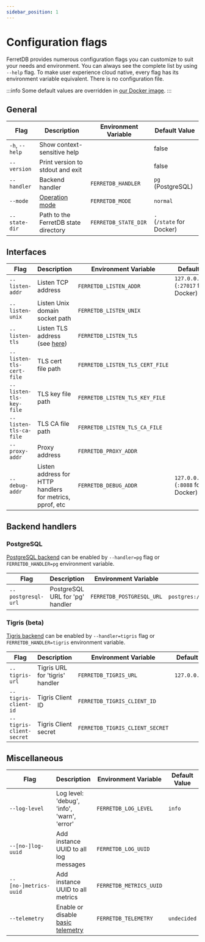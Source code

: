 ```yaml
---
sidebar_position: 1
---
```


# Configuration flags

FerretDB provides numerous configuration flags you can customize to suit your needs and environment.
You can always see the complete list by using `--help` flag.
To make user experience cloud native, every flag has its environment variable equivalent.
There is no configuration file.

:::info
Some default values are overridden in [our Docker image](quickstart-guide/docker.md).
:::

<!-- Keep order in sync with the `--help` output -->

<!-- For <br /> -->
<!-- markdownlint-capture -->
<!-- markdownlint-disable MD033 -->

## General

| Flag           | Description                          | Environment Variable | Default Value                  |
| -------------- | ------------------------------------ | -------------------- | ------------------------------ |
| `-h`, `--help` | Show context-sensitive help          |                      | false                          |
| `--version`    | Print version to stdout and exit     |                      | false                          |
| `--handler`    | Backend handler                      | `FERRETDB_HANDLER`   | `pg` (PostgreSQL)              |
| `--mode`       | [Operation mode](operation-modes.md) | `FERRETDB_MODE`      | `normal`                       |
| `--state-dir`  | Path to the FerretDB state directory | `FERRETDB_STATE_DIR` | `.`<br />(`/state` for Docker) |

## Interfaces

| Flag                     | Description                                                     | Environment Variable            | Default Value                                |
| ------------------------ | --------------------------------------------------------------- | ------------------------------- | -------------------------------------------- |
| `--listen-addr`          | Listen TCP address                                              | `FERRETDB_LISTEN_ADDR`          | `127.0.0.1:27017`<br />(`:27017` for Docker) |
| `--listen-unix`          | Listen Unix domain socket path                                  | `FERRETDB_LISTEN_UNIX`          |                                              |
| `--listen-tls`           | Listen TLS address (see [here](../security/tls-connections.md)) | `FERRETDB_LISTEN_TLS`           |                                              |
| `--listen-tls-cert-file` | TLS cert file path                                              | `FERRETDB_LISTEN_TLS_CERT_FILE` |                                              |
| `--listen-tls-key-file`  | TLS key file path                                               | `FERRETDB_LISTEN_TLS_KEY_FILE`  |                                              |
| `--listen-tls-ca-file`   | TLS CA file path                                                | `FERRETDB_LISTEN_TLS_CA_FILE`   |                                              |
| `--proxy-addr`           | Proxy address                                                   | `FERRETDB_PROXY_ADDR`           |                                              |
| `--debug-addr`           | Listen address for HTTP handlers for metrics, pprof, etc        | `FERRETDB_DEBUG_ADDR`           | `127.0.0.1:8088`<br />(`:8088` for Docker)   |

## Backend handlers

<!-- Do not document alpha backends -->

### PostgreSQL

[PostgreSQL backend](../understanding-ferretdb.md#postgresql) can be enabled by
`--handler=pg` flag or `FERRETDB_HANDLER=pg` environment variable.

| Flag               | Description                     | Environment Variable      | Default Value                        |
| ------------------ | ------------------------------- | ------------------------- | ------------------------------------ |
| `--postgresql-url` | PostgreSQL URL for 'pg' handler | `FERRETDB_POSTGRESQL_URL` | `postgres://127.0.0.1:5432/ferretdb` |

<!-- SQLite backend flags should be there once it is out of alpha -->

### Tigris (beta)

[Tigris backend](../understanding-ferretdb.md#tigris-beta) can be enabled by
`--handler=tigris` flag or `FERRETDB_HANDLER=tigris` environment variable.

| Flag                     | Description                     | Environment Variable            | Default Value    |
| ------------------------ | ------------------------------- | ------------------------------- | ---------------- |
| `--tigris-url`           | Tigris URL for 'tigris' handler | `FERRETDB_TIGRIS_URL`           | `127.0.0.1:8081` |
| `--tigris-client-id`     | Tigris Client ID                | `FERRETDB_TIGRIS_CLIENT_ID`     |                  |
| `--tigris-client-secret` | Tigris Client secret            | `FERRETDB_TIGRIS_CLIENT_SECRET` |                  |

## Miscellaneous

| Flag                  | Description                                       | Environment Variable    | Default Value |
| --------------------- | ------------------------------------------------- | ----------------------- | ------------- |
| `--log-level`         | Log level: 'debug', 'info', 'warn', 'error'       | `FERRETDB_LOG_LEVEL`    | `info`        |
| `--[no-]log-uuid`     | Add instance UUID to all log messages             | `FERRETDB_LOG_UUID`     |               |
| `--[no-]metrics-uuid` | Add instance UUID to all metrics                  | `FERRETDB_METRICS_UUID` |               |
| `--telemetry`         | Enable or disable [basic telemetry](telemetry.md) | `FERRETDB_TELEMETRY`    | `undecided`   |

<!-- Do not document `--test-XXX` flags here -->

<!-- markdownlint-restore -->
